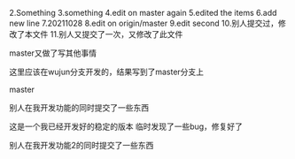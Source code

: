 2.Something
3.something
4.edit on master again
5.edited the items
6.add new line
7.20211028
8.edit on origin/master
9.edit second
10.别人提交过，修改了本文件
11.别人又提交了一次，又修改了此文件

master又做了写其他事情


这里应该在wujun分支开发的，结果写到了master分支上


master

别人在我开发功能的同时提交了一些东西

这是一个我已经开发好的稳定的版本
临时发现了一些bug，修复好了

别人在我开发功能2的同时提交了一些东西